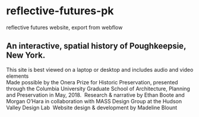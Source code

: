 # reflective-futures-pk
reflective futures website, export from webflow

## An interactive, spatial history of Poughkeepsie, New York.

This site is best viewed on a laptop or desktop 
and includes audio and video elements  
Made possible by the Onera Prize for Historic Preservation, presented through the Columbia University Graduate School of Architecture, Planning and Preservation in May, 2018.
‍
Research & narrative by Ethan Boote and Morgan O’Hara in collaboration with MASS Design Group at the Hudson Valley Design Lab
‍
Website design & development by Madeline Blount
